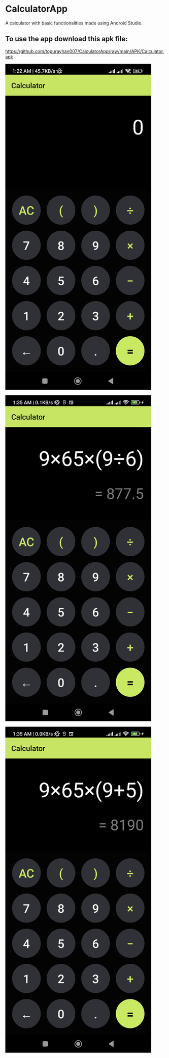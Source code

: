 # CalculatorApp

A calculator with basic functionalities made using Android Studio.

## To use the app download this apk file:
https://github.com/topurayhan007/CalculatorApp/raw/main/APK/Calculator.apk

![Screenshot 1](Screenshots/1.jpg)

![Screenshot 2](Screenshots/2.jpg)

![Screenshot 3](Screenshots/3.jpg)



